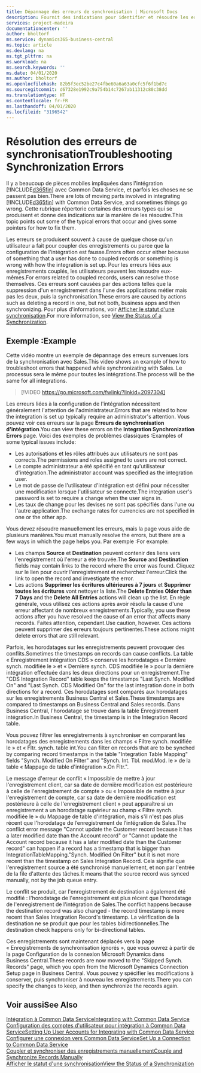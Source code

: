 ```yaml
---
title: Dépannage des erreurs de synchronisation | Microsoft Docs
description: Fournit des indications pour identifier et résoudre les erreurs de synchronisation.
services: project-madeira
documentationcenter: ''
author: bholtorf
ms.service: dynamics365-business-central
ms.topic: article
ms.devlang: na
ms.tgt_pltfrm: na
ms.workload: na
ms.search.keywords: ''
ms.date: 04/01/2020
ms.author: bholtorf
ms.openlocfilehash: 82b5f3ec52be27c4fbe60a6a63a0cfc5f6f1bd7c
ms.sourcegitcommit: d67328e1992c9a754b14c7267ab11312c80c38dd
ms.translationtype: HT
ms.contentlocale: fr-FR
ms.lasthandoff: 04/01/2020
ms.locfileid: "3196542"
---
```

# <a name="troubleshooting-synchronization-errors"></a><span data-ttu-id="5e311-103">Résolution des erreurs de synchronisation</span><span class="sxs-lookup"><span data-stu-id="5e311-103">Troubleshooting Synchronization Errors</span></span>
<span data-ttu-id="5e311-104">Il y a beaucoup de pièces mobiles impliquées dans l'intégration [!INCLUDE[d365fin](includes/d365fin_md.md)] avec Common Data Service, et parfois les choses ne se passent pas bien.</span><span class="sxs-lookup"><span data-stu-id="5e311-104">There are lots of moving parts involved in integrating [!INCLUDE[d365fin](includes/d365fin_md.md)] with Common Data Service, and sometimes things go wrong.</span></span> <span data-ttu-id="5e311-105">Cette rubrique répertorie certaines des erreurs types qui se produisent et donne des indications sur la manière de les résoudre.</span><span class="sxs-lookup"><span data-stu-id="5e311-105">This topic points out some of the typical errors that occur and gives some pointers for how to fix them.</span></span>

<span data-ttu-id="5e311-106">Les erreurs se produisent souvent à cause de quelque chose qu'un utilisateur a fait pour coupler des enregistrements ou parce que la configuration de l'intégration est fausse.</span><span class="sxs-lookup"><span data-stu-id="5e311-106">Errors often occur either because of something that a user has done to coupled records or something is wrong with how the integration is set up.</span></span> <span data-ttu-id="5e311-107">Pour les erreurs liées aux enregistrements couplés, les utilisateurs peuvent les résoudre eux-mêmes.</span><span class="sxs-lookup"><span data-stu-id="5e311-107">For errors related to coupled records, users can resolve those themselves.</span></span> <span data-ttu-id="5e311-108">Ces erreurs sont causées par des actions telles que la suppression d'un enregistrement dans l'une des applications métier mais pas les deux, puis la synchronisation.</span><span class="sxs-lookup"><span data-stu-id="5e311-108">These errors are caused by actions such as deleting a record in one, but not both, business apps and then synchronizing.</span></span> <span data-ttu-id="5e311-109">Pour plus d'informations, voir [Afficher le statut d'une synchronisation](admin-how-to-view-synchronization-status.md).</span><span class="sxs-lookup"><span data-stu-id="5e311-109">For more information, see [View the Status of a Synchronization](admin-how-to-view-synchronization-status.md).</span></span>

## <a name="example"></a><span data-ttu-id="5e311-110">Exemple :</span><span class="sxs-lookup"><span data-stu-id="5e311-110">Example</span></span>
<span data-ttu-id="5e311-111">Cette vidéo montre un exemple de dépannage des erreurs survenues lors de la synchronisation avec Sales.</span><span class="sxs-lookup"><span data-stu-id="5e311-111">This video shows an example of how to troubleshoot errors that happened while synchronizating with Sales.</span></span> <span data-ttu-id="5e311-112">Le processus sera le même pour toutes les intégrations.</span><span class="sxs-lookup"><span data-stu-id="5e311-112">The process will be the same for all integrations.</span></span> 

> [!VIDEO https://go.microsoft.com/fwlink/?linkid=2097304]

<span data-ttu-id="5e311-113">Les erreurs liées à la configuration de l'intégration nécessitent généralement l'attention de l'administrateur.</span><span class="sxs-lookup"><span data-stu-id="5e311-113">Errors that are related to how the integration is set up typically require an administrator's attention.</span></span> <span data-ttu-id="5e311-114">Vous pouvez voir ces erreurs sur la page **Erreurs de synchronisation d'intégration**.</span><span class="sxs-lookup"><span data-stu-id="5e311-114">You can view these errors on the **Integration Synchronization Errors** page.</span></span> <span data-ttu-id="5e311-115">Voici des exemples de problèmes classiques :</span><span class="sxs-lookup"><span data-stu-id="5e311-115">Examples of some typical issues include:</span></span>  
  
* <span data-ttu-id="5e311-116">Les autorisations et les rôles attribués aux utilisateurs ne sont pas corrects.</span><span class="sxs-lookup"><span data-stu-id="5e311-116">The permissions and roles assigned to users are not correct.</span></span>  
* <span data-ttu-id="5e311-117">Le compte administrateur a été spécifié en tant qu'utilisateur d'intégration.</span><span class="sxs-lookup"><span data-stu-id="5e311-117">The administrator account was specified as the integration user.</span></span>  
* <span data-ttu-id="5e311-118">Le mot de passe de l'utilisateur d'intégration est défini pour nécessiter une modification lorsque l'utilisateur se connecte.</span><span class="sxs-lookup"><span data-stu-id="5e311-118">The integration user's password is set to require a change when the user signs in.</span></span>  
* <span data-ttu-id="5e311-119">Les taux de change pour les devises ne sont pas spécifiés dans l'une ou l'autre application.</span><span class="sxs-lookup"><span data-stu-id="5e311-119">The exchange rates for currencies are not specified in one or the other app.</span></span>  
  
<span data-ttu-id="5e311-120">Vous devez résoudre manuellement les erreurs, mais la page vous aide de plusieurs manières.</span><span class="sxs-lookup"><span data-stu-id="5e311-120">You must manually resolve the errors, but there are a few ways in which the page helps you.</span></span> <span data-ttu-id="5e311-121">Par exemple :</span><span class="sxs-lookup"><span data-stu-id="5e311-121">For example:</span></span>  

* <span data-ttu-id="5e311-122">Les champs **Source** et **Destination** peuvent contenir des liens vers l'enregistrement où l'erreur a été trouvée.</span><span class="sxs-lookup"><span data-stu-id="5e311-122">The **Source** and **Destination** fields may contain links to the record where the error was found.</span></span> <span data-ttu-id="5e311-123">Cliquez sur le lien pour ouvrir l'enregistrement et recherchez l'erreur.</span><span class="sxs-lookup"><span data-stu-id="5e311-123">Click the link to open the record and investigate the error.</span></span>  
* <span data-ttu-id="5e311-124">Les actions **Supprimer les écritures ultérieures à 7 jours** et **Supprimer toutes les écritures** vont nettoyer la liste.</span><span class="sxs-lookup"><span data-stu-id="5e311-124">The **Delete Entries Older than 7 Days** and the **Delete All Entries** actions will clean up the list.</span></span> <span data-ttu-id="5e311-125">En règle générale, vous utilisez ces actions après avoir résolu la cause d'une erreur affectant de nombreux enregistrements.</span><span class="sxs-lookup"><span data-stu-id="5e311-125">Typically, you use these actions after you have resolved the cause of an error that affects many records.</span></span> <span data-ttu-id="5e311-126">Faites attention, cependant.</span><span class="sxs-lookup"><span data-stu-id="5e311-126">Use caution, however.</span></span> <span data-ttu-id="5e311-127">Ces actions peuvent supprimer des erreurs toujours pertinentes.</span><span class="sxs-lookup"><span data-stu-id="5e311-127">These actions might delete errors that are still relevant.</span></span>

<span data-ttu-id="5e311-128">Parfois, les horodatages sur les enregistrements peuvent provoquer des conflits.</span><span class="sxs-lookup"><span data-stu-id="5e311-128">Sometimes the timestamps on records can cause conflicts.</span></span> <span data-ttu-id="5e311-129">La table « Enregistrement intégration CDS » conserve les horodatages « Dernière synch. modifiée le » et « Dernière synch. CDS modifiée le » pour la dernière intégration effectuée dans les deux directions pour un enregistrement.</span><span class="sxs-lookup"><span data-stu-id="5e311-129">The "CDS Integration Record" table keeps the timestamps "Last Synch. Modified On" and "Last Synch. CDS Modified On" for the last integration done in both directions for a record.</span></span> <span data-ttu-id="5e311-130">Ces horodatages sont comparés aux horodatages sur les enregistrements Business Central et Sales.</span><span class="sxs-lookup"><span data-stu-id="5e311-130">These timestamps are compared to timestamps on Business Central and Sales records.</span></span> <span data-ttu-id="5e311-131">Dans Business Central, l'horodatage se trouve dans la table Enregistrement intégration.</span><span class="sxs-lookup"><span data-stu-id="5e311-131">In Business Central, the timestamp is in the Integration Record table.</span></span>

<span data-ttu-id="5e311-132">Vous pouvez filtrer les enregistrements à synchroniser en comparant les horodatages des enregistrements dans les champs « Filtre synch. modifiée le » et « Fltr. synch. table int.</span><span class="sxs-lookup"><span data-stu-id="5e311-132">You can filter on records that are to be synched by comparing record timestamps in the table "Integration Table Mapping" fields "Synch. Modified On Filter" and "Synch. Int. Tbl.</span></span> <span data-ttu-id="5e311-133">mod.</span><span class="sxs-lookup"><span data-stu-id="5e311-133">Mod.</span></span> <span data-ttu-id="5e311-134">le » de la table « Mappage de table d'intégration ».</span><span class="sxs-lookup"><span data-stu-id="5e311-134">On Fltr.".</span></span>

<span data-ttu-id="5e311-135">Le message d'erreur de conflit « Impossible de mettre à jour l'enregistrement client, car sa date de dernière modification est postérieure à celle de l'enregistrement de compte » ou « Impossible de mettre à jour l'enregistrement de compte, car sa date de dernière modification est postérieure à celle de l'enregistrement client » peut apparaître si un enregistrement a un horodatage supérieur au champ « Filtre synch. modifiée le » du Mappage de table d'intégration, mais s'il n'est pas plus récent que l'horodatage de l’enregistrement de l’intégration de Sales.</span><span class="sxs-lookup"><span data-stu-id="5e311-135">The conflict error message "Cannot update the Customer record because it has a later modified date than the Account record" or "Cannot update the Account record because it has a later modified date than the Customer record" can happen if a record has a timestamp that is bigger than IntegrationTableMapping."Synch. Modified On Filter" but it is not more recent than the timestamp on Sales Integration Record.</span></span> <span data-ttu-id="5e311-136">Cela signifie que l'enregistrement source a été synchronisé manuellement, et non par l'entrée de la file d'attente des tâches.</span><span class="sxs-lookup"><span data-stu-id="5e311-136">It means that the source record was synced manually, not by the job queue entry.</span></span> 

<span data-ttu-id="5e311-137">Le conflit se produit, car l'enregistrement de destination a également été modifié : l'horodatage de l'enregistrement est plus récent que l'horodatage de l'enregistrement de l'intégration de Sales.</span><span class="sxs-lookup"><span data-stu-id="5e311-137">The conflict happens because the destination record was also changed  - the record timestamp is more recent than Sales Integration Record's timestamp.</span></span> <span data-ttu-id="5e311-138">La vérification de la destination ne se produit que pour les tables bidirectionnelles.</span><span class="sxs-lookup"><span data-stu-id="5e311-138">The destination check happens only for bi-directional tables.</span></span> 

<span data-ttu-id="5e311-139">Ces enregistrements sont maintenant déplacés vers la page « Enregistrements de synchronisation ignorés », que vous ouvrez à partir de la page Configuration de la connexion Microsoft Dynamics dans Business Central.</span><span class="sxs-lookup"><span data-stu-id="5e311-139">These records are now moved to the "Skipped Synch. Records" page, which you open from the Microsoft Dynamics Connection Setup page in Business Central.</span></span> <span data-ttu-id="5e311-140">Vous pouvez y spécifier les modifications à conserver, puis synchroniser à nouveau les enregistrements.</span><span class="sxs-lookup"><span data-stu-id="5e311-140">There you can specify the changes to keep, and then synchronize the records again.</span></span>

## <a name="see-also"></a><span data-ttu-id="5e311-141">Voir aussi</span><span class="sxs-lookup"><span data-stu-id="5e311-141">See Also</span></span>
[<span data-ttu-id="5e311-142">Intégration à Common Data Service</span><span class="sxs-lookup"><span data-stu-id="5e311-142">Integrating with Common Data Service</span></span>](admin-prepare-dynamics-365-for-sales-for-integration.md)  
[<span data-ttu-id="5e311-143">Configuration des comptes d'utilisateur pour intégration à Common Data Service</span><span class="sxs-lookup"><span data-stu-id="5e311-143">Setting Up User Accounts for Integrating with Common Data Service</span></span>](admin-setting-up-integration-with-dynamics-sales.md)  
[<span data-ttu-id="5e311-144">Configurer une connexion vers Common Data Service</span><span class="sxs-lookup"><span data-stu-id="5e311-144">Set Up a Connection to Common Data Service</span></span>](admin-how-to-set-up-a-dynamics-crm-connection.md)  
[<span data-ttu-id="5e311-145">Coupler et synchroniser des enregistrements manuellement</span><span class="sxs-lookup"><span data-stu-id="5e311-145">Couple and Synchronize Records Manually</span></span>](admin-how-to-couple-and-synchronize-records-manually.md)  
[<span data-ttu-id="5e311-146">Afficher le statut d'une synchronisation</span><span class="sxs-lookup"><span data-stu-id="5e311-146">View the Status of a Synchronization</span></span>](admin-how-to-view-synchronization-status.md)  
